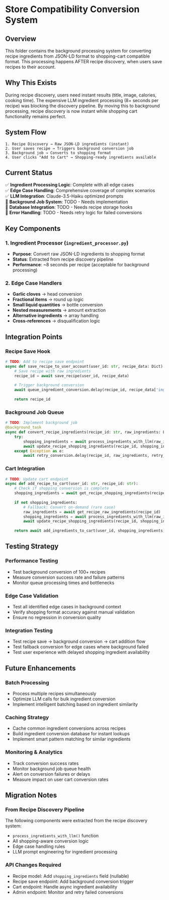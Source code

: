 # Store Compatibility Conversion System

## Overview
This folder contains the background processing system for converting recipe ingredients from JSON-LD format to shopping-cart compatible format. This processing happens AFTER recipe discovery, when users save recipes to their account.

## Why This Exists
During recipe discovery, users need instant results (title, image, calories, cooking time). The expensive LLM ingredient processing (8+ seconds per recipe) was blocking the discovery pipeline. By moving this to background processing, recipe discovery is now instant while shopping cart functionality remains perfect.

## System Flow
```
1. Recipe Discovery → Raw JSON-LD ingredients (instant)
2. User saves recipe → Triggers background conversion job
3. Background job → Converts to shopping format
4. User clicks "Add to Cart" → Shopping-ready ingredients available
```

## Current Status
✅ **Ingredient Processing Logic**: Complete with all edge cases  
✅ **Edge Case Handling**: Comprehensive coverage of complex scenarios  
✅ **LLM Integration**: Claude-3.5-Haiku optimized prompts  
🔄 **Background Job System**: TODO - Needs implementation  
🔄 **Database Integration**: TODO - Needs recipe storage hooks  
🔄 **Error Handling**: TODO - Needs retry logic for failed conversions  

## Key Components

### 1. Ingredient Processor (`ingredient_processor.py`)
- **Purpose**: Convert raw JSON-LD ingredients to shopping format
- **Status**: Extracted from recipe discovery pipeline
- **Performance**: ~8 seconds per recipe (acceptable for background processing)

### 2. Edge Case Handlers
- **Garlic cloves** → head conversion
- **Fractional items** → round up logic
- **Small liquid quantities** → bottle conversion
- **Nested measurements** → amount extraction
- **Alternative ingredients** → array handling
- **Cross-references** → disqualification logic

## Integration Points

### Recipe Save Hook
```python
# TODO: Add to recipe save endpoint
async def save_recipe_to_user_account(user_id: str, recipe_data: Dict):
    # Save recipe with raw ingredients
    recipe_id = await save_recipe(user_id, recipe_data)
    
    # Trigger background conversion
    await queue_ingredient_conversion.delay(recipe_id, recipe_data['ingredients'])
    
    return recipe_id
```

### Background Job Queue
```python
# TODO: Implement background job
@background_task
async def convert_recipe_ingredients(recipe_id: str, raw_ingredients: List[str]):
    try:
        shopping_ingredients = await process_ingredients_with_llm(raw_ingredients)
        await update_recipe_shopping_ingredients(recipe_id, shopping_ingredients)
    except Exception as e:
        await retry_conversion.delay(recipe_id, raw_ingredients, retry_count=1)
```

### Cart Integration
```python
# TODO: Update cart endpoint
async def add_recipe_to_cart(user_id: str, recipe_id: str):
    # Check if shopping conversion is complete
    shopping_ingredients = await get_recipe_shopping_ingredients(recipe_id)
    
    if not shopping_ingredients:
        # Fallback: Convert on-demand (rare case)
        raw_ingredients = await get_recipe_raw_ingredients(recipe_id)
        shopping_ingredients = await process_ingredients_with_llm(raw_ingredients)
        await update_recipe_shopping_ingredients(recipe_id, shopping_ingredients)
    
    return await add_ingredients_to_cart(user_id, shopping_ingredients)
```

## Testing Strategy

### Performance Testing
- Test background conversion of 100+ recipes
- Measure conversion success rate and failure patterns
- Monitor queue processing times and bottlenecks

### Edge Case Validation
- Test all identified edge cases in background context
- Verify shopping format accuracy against manual validation
- Ensure no regression in conversion quality

### Integration Testing
- Test recipe save → background conversion → cart addition flow
- Test fallback conversion for edge cases where background failed
- Test user experience with delayed shopping ingredient availability

## Future Enhancements

### Batch Processing
- Process multiple recipes simultaneously
- Optimize LLM calls for bulk ingredient conversion
- Implement intelligent batching based on ingredient similarity

### Caching Strategy
- Cache common ingredient conversions across recipes
- Build ingredient conversion database for instant lookups
- Implement smart pattern matching for similar ingredients

### Monitoring & Analytics
- Track conversion success rates
- Monitor background job queue health
- Alert on conversion failures or delays
- Measure impact on user cart conversion rates

## Migration Notes

### From Recipe Discovery Pipeline
The following components were extracted from the recipe discovery system:
- `process_ingredients_with_llm()` function
- All shopping-aware conversion logic
- Edge case handling rules
- LLM prompt engineering for ingredient processing

### API Changes Required
- Recipe model: Add `shopping_ingredients` field (nullable)
- Recipe save endpoint: Add background conversion trigger
- Cart endpoint: Handle async ingredient availability
- Admin endpoint: Monitor and retry failed conversions